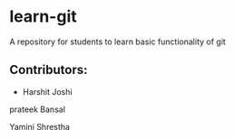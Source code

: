 # learn-git
A repository for students to learn basic functionality of git

## Contributors:

 - Harshit Joshi

prateek Bansal

Yamini Shrestha


